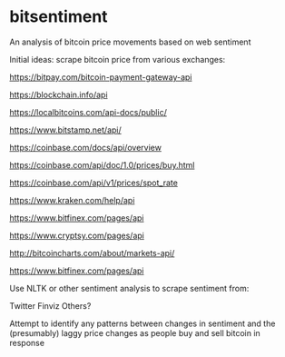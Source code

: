 # bitsentiment
An analysis of bitcoin price movements based on web sentiment

Initial ideas: scrape bitcoin price from various exchanges:

https://bitpay.com/bitcoin-payment-gateway-api

https://blockchain.info/api

https://localbitcoins.com/api-docs/public/

https://www.bitstamp.net/api/

https://coinbase.com/docs/api/overview

https://coinbase.com/api/doc/1.0/prices/buy.html

https://coinbase.com/api/v1/prices/spot_rate

https://www.kraken.com/help/api

https://www.bitfinex.com/pages/api

https://www.cryptsy.com/pages/api

http://bitcoincharts.com/about/markets-api/

https://www.bitfinex.com/pages/api


Use NLTK or other sentiment analysis to scrape sentiment from:

Twitter
Finviz
Others?

Attempt to identify any patterns between changes in sentiment and the (presumably) laggy price changes as people buy and sell bitcoin in response
